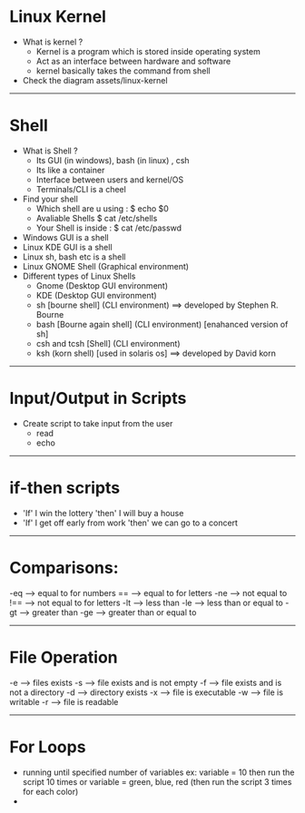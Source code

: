 # Linux Kernel

- What is kernel ?
  - Kernel is a program which is stored inside operating system
  - Act as an interface between hardware and software
  - kernel basically takes the command from shell
- Check the diagram assets/linux-kernel

---

# Shell

- What is Shell ?
  - Its GUI (in windows), bash (in linux) , csh
  - Its like a container
  - Interface between users and kernel/OS
  - Terminals/CLI is a cheel
- Find your shell
  - Which shell are u using : $ echo $0
  - Avaliable Shells \$ cat /etc/shells
  - Your Shell is inside : \$ cat /etc/passwd
- Windows GUI is a shell
- Linux KDE GUI is a shell
- Linux sh, bash etc is a shell
- Linux GNOME Shell (Graphical environment)
- Different types of Linux Shells
  - Gnome (Desktop GUI environment)
  - KDE (Desktop GUI environment)
  - sh [bourne shell] (CLI environment) ==> developed by Stephen R. Bourne
  - bash [Bourne again shell] (CLI environment) [enahanced version of sh]
  - csh and tcsh [Shell] (CLI environment)
  - ksh (korn shell) [used in solaris os] ==> developed by David korn

---

# Input/Output in Scripts

- Create script to take input from the user
  - read
  - echo

---

# if-then scripts

- 'If' I win the lottery 'then' I will buy a house
- 'If' I get off early from work 'then' we can go to a concert

---

# Comparisons:

-eq --> equal to for numbers
== --> equal to for letters
-ne --> not equal to
!== --> not equal to for letters
-lt --> less than
-le --> less than or equal to
-gt --> greater than
-ge --> greater than or equal to

---

# File Operation

-e --> files exists
-s --> file exists and is not empty
-f --> file exists and is not a directory
-d --> directory exists
-x --> file is executable
-w --> file is writable
-r --> file is readable

---

# For Loops

- running until specified number of variables ex: variable = 10 then run the script 10 times or variable = green, blue, red (then run the script 3 times for each color)
-
